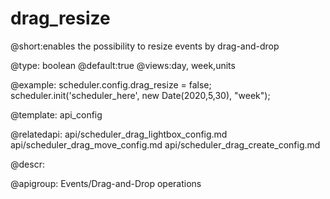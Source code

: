 drag_resize
=============

@short:enables the possibility to resize events by drag-and-drop
	

@type: boolean
@default:true
@views:day, week,units

@example:
scheduler.config.drag_resize = false;
scheduler.init('scheduler_here', new Date(2020,5,30), "week");

@template:	api_config

@relatedapi:
	api/scheduler_drag_lightbox_config.md
    api/scheduler_drag_move_config.md
    api/scheduler_drag_create_config.md
    
@descr:

@apigroup: Events/Drag-and-Drop operations

